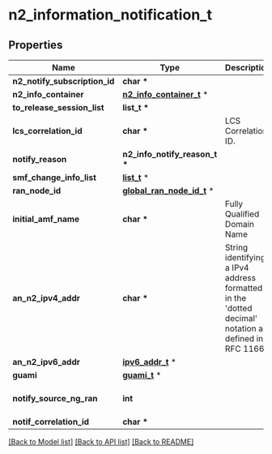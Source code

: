 # n2_information_notification_t

## Properties
Name | Type | Description | Notes
------------ | ------------- | ------------- | -------------
**n2_notify_subscription_id** | **char \*** |  | 
**n2_info_container** | [**n2_info_container_t**](n2_info_container.md) \* |  | [optional] 
**to_release_session_list** | **list_t \*** |  | [optional] 
**lcs_correlation_id** | **char \*** | LCS Correlation ID. | [optional] 
**notify_reason** | **n2_info_notify_reason_t \*** |  | [optional] 
**smf_change_info_list** | [**list_t**](smf_change_info.md) \* |  | [optional] 
**ran_node_id** | [**global_ran_node_id_t**](global_ran_node_id.md) \* |  | [optional] 
**initial_amf_name** | **char \*** | Fully Qualified Domain Name | [optional] 
**an_n2_ipv4_addr** | **char \*** | String identifying a IPv4 address formatted in the &#39;dotted decimal&#39; notation as defined in RFC 1166.  | [optional] 
**an_n2_ipv6_addr** | [**ipv6_addr_t**](ipv6_addr.md) \* |  | [optional] 
**guami** | [**guami_t**](guami.md) \* |  | [optional] 
**notify_source_ng_ran** | **int** |  | [optional] [default to false]
**notif_correlation_id** | **char \*** |  | [optional] 

[[Back to Model list]](../README.md#documentation-for-models) [[Back to API list]](../README.md#documentation-for-api-endpoints) [[Back to README]](../README.md)


